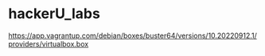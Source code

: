 # hackerU_labs

https://app.vagrantup.com/debian/boxes/buster64/versions/10.20220912.1/providers/virtualbox.box
